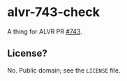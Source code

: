 # alvr-743-check

A thing for ALVR PR [#743](https://github.com/alvr-org/ALVR/pull/743).

## License?

No. Public domain; see the `LICENSE` file.
